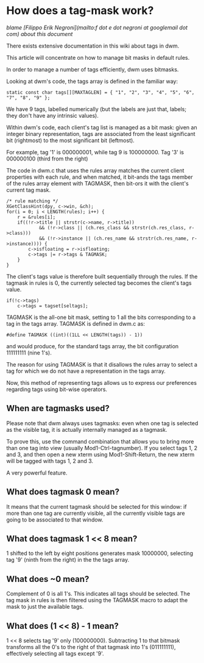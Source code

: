 How does a tag-mask work?
=========================

*blame [Filippo Erik Negroni](mailto:f dot e dot negroni at googlemail dot com) about this document*

There exists extensive documentation in this wiki about tags in dwm.

This article will concentrate on how to manage bit masks in default rules.

In order to manage a number of tags efficiently, dwm uses bitmasks.

Looking at dwm's code, the tags array is defined in the familiar way:

	static const char tags[][MAXTAGLEN] = { "1", "2", "3", "4", "5", "6", "7", "8", "9" };

We have 9 tags, labelled numerically (but the labels are just that, labels; they don't have any intrinsic values).

Within dwm's code, each client's tag list is managed as a bit mask: given an integer binary representation, tags are associated from the least significant bit (rightmost) to the most significant bit (leftmost).

For example, tag '1' is 000000001, while tag 9 is 100000000. Tag '3' is 000000100 (third from the right)

The code in dwm.c that uses the rules array matches the current client properties with each rule, and when matched, it bit-ands the tags member of the rules array element with TAGMASK, then bit-ors it with the client's current tag mask.

	/* rule matching */
	XGetClassHint(dpy, c->win, &ch);
	for(i = 0; i < LENGTH(rules); i++) {
		r = &rules[i];
		if((!r->title || strstr(c->name, r->title))
				&& (!r->class || (ch.res_class && strstr(ch.res_class, r->class)))
				&& (!r->instance || (ch.res_name && strstr(ch.res_name, r->instance)))) {
			c->isfloating = r->isfloating;
			c->tags |= r->tags & TAGMASK;
		}
	}

The client's tags value is therefore built sequentially through the rules.
If the tagmask in rules is 0, the currently selected tag becomes the client's tags value.

	if(!c->tags)
		c->tags = tagset[seltags];

TAGMASK is the all-one bit mask, setting to 1 all the bits corresponding to a tag in the tags array.
TAGMASK is defined in dwm.c as:

	#define TAGMASK ((int)((1LL << LENGTH(tags)) - 1))

and would produce, for the standard tags array, the bit configuration 111111111 (nine 1's).

The reason for using TAGMASK is that it disallows the rules array to select a tag for which we do not have a representation in the tags array.

Now, this method of representing tags allows us to express our preferences regarding tags using bit-wise operators.

When are tagmasks used?
-----------------------
Please note that dwm always uses tagmasks: even when one tag is selected as the visible tag, it is actually internally managed as a tagmask.

To prove this, use the command combination that allows you to bring more than one tag into view (usually Mod1-Ctrl-tagnumber). If you select tags 1, 2 and 3, and then open a new xterm using Mod1-Shift-Return, the new xterm will be tagged with tags 1, 2 and 3.

A very powerful feature.

What does tagmask 0 mean?
-------------------------

It means that the current tagmask should be selected for this window: if more than one tag are currently visible, all the currently visible tags are going to be associated to that window.

What does tagmask 1 << 8 mean?
------------------------------

1 shifted to the left by eight positions generates mask 10000000, selecting tag '9' (ninth from the right) in the the tags array.

What does ~0 mean?
------------------

Complement of 0 is all 1's. This indicates all tags should be selected.
The tag mask in rules is then filtered using the TAGMASK macro to adapt the mask to just the available tags.

What does (1 << 8) - 1 mean?
--------------------------

1 << 8 selects tag '9' only (100000000). Subtracting 1 to that bitmask transforms all the 0's to the right of that tagmask into 1's (011111111), effectively selecting all tags except '9'.
